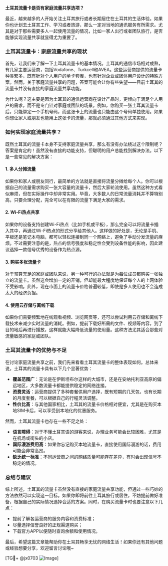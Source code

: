 **土耳其流量卡是否有家庭流量共享选项？**

最近，越来越多的人开始关注土耳其旅行或者长期居住在土耳其的生活体验。如果你也计划去土耳其工作、学习或者旅游，那么一定对当地的通讯服务有所需求。尤其是对于那些需要多人一起使用流量的情况，比如一家人出行或者团队旅行，是否能够实现流量共享就显得尤为重要了。

### 土耳其流量卡：家庭流量共享的现状

首先，让我们来了解一下土耳其流量卡的基本情况。土耳其的通信市场相对成熟，有几家主要运营商，包括Vodafone、Turkcell和AVEA。这些运营商提供的流量卡种类繁多，既有针对个人用户的单卡套餐，也有针对企业或团体用户设计的特殊方案。然而，关于家庭流量共享的问题，答案可能会让你有些失望——目前土耳其的流量卡并没有直接的家庭流量共享功能。

为什么呢？这主要是因为土耳其的通信运营商在设计产品时，更倾向于满足个人用户的需求，而不是专门针对家庭或团队的场景。例如，你购买一张土耳其流量卡后，只能绑定一个手机号码，而这张卡上的流量也只能由这个号码单独使用。如果你想让家人或朋友也能用上这张卡的流量，那就必须通过其他方式来实现。

### 如何实现家庭流量共享？

既然土耳其的流量卡本身不支持家庭流量共享，那么有没有办法绕过这个限制呢？答案是肯定的！虽然没有直接的功能支持，但聪明的用户总能找到解决办法。以下是一些常见的解决方案：

#### 1. **多人分摊流量**
   如果你和家人或朋友同行，最简单的方法就是直接将流量分摊给每个人。你可以根据自己的流量需求购买一张大容量的流量卡，然后大家轮流使用。虽然这种方式看似麻烦，但在实际操作中却非常实用。毕竟，大多数人的日常流量消耗并不算特别高，只要合理分配，完全可以在有限的流量下满足大家的需求。

#### 2. **Wi-Fi热点共享**
   如果你的设备支持创建Wi-Fi热点（比如手机或平板），那么完全可以将流量卡插入其中，再通过Wi-Fi热点的形式分享给其他人。这样做的好处是，无论是手机、平板还是笔记本电脑，都可以轻松连接到同一个网络上，避免了手动分发流量的麻烦。不过需要注意的是，热点的信号强度和稳定性会受到设备性能的影响，因此建议选择一款信号优秀的设备作为热点源。

#### 3. **购买多张流量卡**
   对于预算充足的家庭或团队来说，另一种可行的办法就是为每位成员都购买一张独立的流量卡。虽然这会增加一定的开销，但却能最大程度地保证每个人的上网体验不受影响。此外，现在市面上的流量卡价格普遍较低，即使是多人使用也不会造成太大的经济负担。

#### 4. **使用云存储与离线下载**
   如果你们需要频繁地在线观看视频、浏览网页等，还可以尝试利用云存储和离线下载技术来减少实时流量的消耗。例如，提前下载好所需的文件、视频等内容，到了目的地后再进行播放，这样就能大幅降低流量的使用量。这种方法尤其适合那些对流量敏感的家庭或团队。

### 土耳其流量卡的优势与不足

在讨论家庭流量共享之前，我们先来看看土耳其流量卡的整体表现如何。总体来说，土耳其的流量卡具有以下几个显著优势：

- **覆盖范围广**：无论是在伊斯坦布尔这样的大城市，还是在安纳托利亚高原的偏远地区，大多数流量卡都能提供稳定的网络连接。
- **资费灵活**：运营商提供了多种套餐供用户选择，既有短期的几天包，也有长期的月度套餐，可以根据自己的行程灵活调整。
- **性价比高**：与其他国家相比，土耳其的流量卡价格相对便宜，尤其是在购买本地SIM卡后，可以享受到本地化的优惠服务。

然而，土耳其流量卡也存在一些不足之处：

- **语言障碍**：对于不懂土耳其语的游客来说，办理业务可能会比较困难，尤其是在机场或街头的小店。
- **国际漫游费用高**：如果你忘记购买本地流量卡，直接使用国际漫游的话，费用可能会非常高昂。
- **缺乏统一标准**：不同运营商之间的网络质量可能存在差异，有时会出现信号不稳定的情况。

### 总结与建议

综上所述，土耳其的流量卡虽然没有直接的家庭流量共享功能，但通过一些巧妙的方法依然可以实现这一目标。如果你即将前往土耳其旅行或居住，不妨提前做好准备，根据自己的实际情况选择合适的方案。同时，在购买流量卡时也要注意以下几点：

- 提前了解各运营商的服务内容和资费标准；
- 尽量选择信誉良好的正规渠道购买；
- 下载官方APP以便随时查询余额和使用情况。

最后，希望这篇文章能帮助你在土耳其畅享无忧的网络生活！如果你还有其他问题或经验想要分享，欢迎留言讨论哦~

[TG💪+ @jx0703 ![Image](https://github.com/user-attachments/assets/dbca1d08-cadb-493c-b0ec-ad6f7a83f270)]